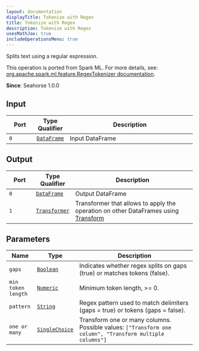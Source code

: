 ```yaml
---
layout: documentation
displayTitle: Tokenize with Regex
title: Tokenize with Regex
description: Tokenize with Regex
usesMathJax: true
includeOperationsMenu: true
---
```

Splits text using a regular expression.

This operation is ported from Spark ML. For more details, see: <a target="_blank" href="http://spark.apache.org/docs/1.6.0/api/scala/index.html#org.apache.spark.ml.feature.RegexTokenizer">org.apache.spark.ml.feature.RegexTokenizer documentation</a>.

**Since**: Seahorse 1.0.0

## Input


<table>
<thead>
<tr>
<th style="width:15%">Port</th>
<th style="width:15%">Type Qualifier</th>
<th style="width:70%">Description</th>
</tr>
</thead>
<tbody>
    <tr><td><code>0</code></td><td><code><a href="../classes/dataframe.html">DataFrame</a></code></td><td>Input DataFrame</td></tr>
</tbody>
</table>


## Output


<table>
<thead>
<tr>
<th style="width:15%">Port</th>
<th style="width:15%">Type Qualifier</th>
<th style="width:70%">Description</th>
</tr>
</thead>
<tbody>
    <tr><td><code>0</code></td><td><code><a href="../classes/dataframe.html">DataFrame</a></code></td><td>Output DataFrame</td></tr><tr><td><code>1</code></td><td><code><a href="../classes/transformer.html">Transformer</a></code></td><td>Transformer that allows to apply the operation on other DataFrames using <a href="transform.html">Transform</a></td></tr>
</tbody>
</table>


## Parameters


<table class="table">
<thead>
<tr>
<th style="width:15%">Name</th>
<th style="width:15%">Type</th>
<th style="width:70%">Description</th>
</tr>
</thead>
<tbody>

<tr>
<td><code>gaps</code></td>
<td><code><a href="../parameters.html#boolean">Boolean</a></code></td>
<td>Indicates whether regex splits on gaps (true) or matches tokens (false).</td>
</tr>

<tr>
<td><code>min token length</code></td>
<td><code><a href="../parameters.html#numeric">Numeric</a></code></td>
<td>Minimum token length, >= 0.</td>
</tr>

<tr>
<td><code>pattern</code></td>
<td><code><a href="../parameters.html#string">String</a></code></td>
<td>Regex pattern used to match delimiters (gaps = true) or tokens (gaps = false).</td>
</tr>

<tr>
<td><code>one or many</code></td>
<td><code><a href="../parameters.html#single_choice">SingleChoice</a></code></td>
<td>Transform one or many columns. Possible values: <code>["Transform one column", "Transform multiple columns"]</code></td>
</tr>

</tbody>
</table>

